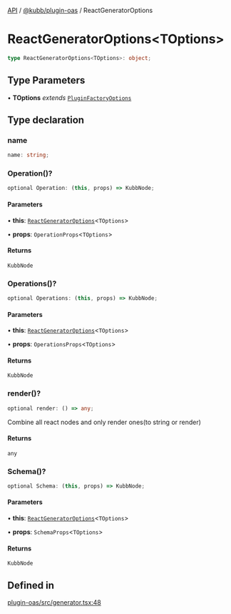 [API](../../../packages.md) / [@kubb/plugin-oas](../index.md) / ReactGeneratorOptions

# ReactGeneratorOptions\<TOptions\>

```ts
type ReactGeneratorOptions<TOptions>: object;
```

## Type Parameters

• **TOptions** *extends* [`PluginFactoryOptions`](../../core/type-aliases/PluginFactoryOptions.md)

## Type declaration

### name

```ts
name: string;
```

### Operation()?

```ts
optional Operation: (this, props) => KubbNode;
```

#### Parameters

• **this**: [`ReactGeneratorOptions`](ReactGeneratorOptions.md)\<`TOptions`\>

• **props**: `OperationProps`\<`TOptions`\>

#### Returns

`KubbNode`

### Operations()?

```ts
optional Operations: (this, props) => KubbNode;
```

#### Parameters

• **this**: [`ReactGeneratorOptions`](ReactGeneratorOptions.md)\<`TOptions`\>

• **props**: `OperationsProps`\<`TOptions`\>

#### Returns

`KubbNode`

### render()?

```ts
optional render: () => any;
```

Combine all react nodes and only render ones(to string or render)

#### Returns

`any`

### Schema()?

```ts
optional Schema: (this, props) => KubbNode;
```

#### Parameters

• **this**: [`ReactGeneratorOptions`](ReactGeneratorOptions.md)\<`TOptions`\>

• **props**: `SchemaProps`\<`TOptions`\>

#### Returns

`KubbNode`

## Defined in

[plugin-oas/src/generator.tsx:48](https://github.com/kubb-project/kubb/blob/7f30045af96d8c89b6cda0a30f7535f095a0cb45/packages/plugin-oas/src/generator.tsx#L48)
